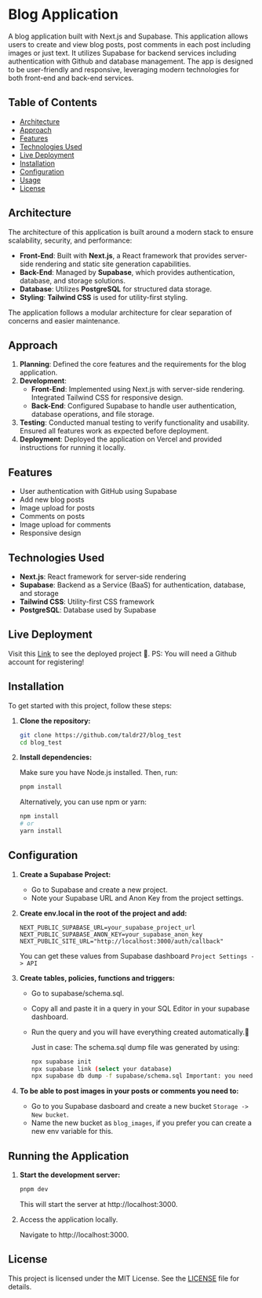 # Blog Application

A blog application built with Next.js and Supabase. This application allows users to create and view blog posts, post comments in each post including images or just text. It utilizes Supabase for backend services including authentication with Github and database management. The app is designed to be user-friendly and responsive, leveraging modern technologies for both front-end and back-end services.

## Table of Contents

- [Architecture](#architecture)
- [Approach](#approach)
- [Features](#features)
- [Technologies Used](#technologies-used)
- [Live Deployment](#live-deployment)
- [Installation](#installation)
- [Configuration](#configuration)
- [Usage](#running-the-application)
- [License](#license)

## Architecture

The architecture of this application is built around a modern stack to ensure scalability, security, and performance:

- **Front-End**: Built with **Next.js**, a React framework that provides server-side rendering and static site generation capabilities.
- **Back-End**: Managed by **Supabase**, which provides authentication, database, and storage solutions.
- **Database**: Utilizes **PostgreSQL** for structured data storage.
- **Styling**: **Tailwind CSS** is used for utility-first styling.

The application follows a modular architecture for clear separation of concerns and easier maintenance.

## Approach

1. **Planning**: Defined the core features and the requirements for the blog application.
2. **Development**:
   - **Front-End**: Implemented using Next.js with server-side rendering. Integrated Tailwind CSS for responsive design.
   - **Back-End**: Configured Supabase to handle user authentication, database operations, and file storage.
3. **Testing**: Conducted manual testing to verify functionality and usability. Ensured all features work as expected before deployment.
5. **Deployment**: Deployed the application on Vercel and provided instructions for running it locally.

## Features

- User authentication with GitHub using Supabase
- Add new blog posts
- Image upload for posts
- Comments on posts
- Image upload for comments
- Responsive design

## Technologies Used

- **Next.js**: React framework for server-side rendering
- **Supabase**: Backend as a Service (BaaS) for authentication, database, and storage
- **Tailwind CSS**: Utility-first CSS framework
- **PostgreSQL**: Database used by Supabase

## Live Deployment

Visit this [Link](https://blog-test-ivory-one.vercel.app/) to see the deployed project 🚀. PS: You will need a Github account for registering!

## Installation

To get started with this project, follow these steps:

1. **Clone the repository:**

   ```bash
   git clone https://github.com/taldr27/blog_test
   cd blog_test
   ```
2. **Install dependencies:**
  
   Make sure you have Node.js installed. Then, run:

   ```bash
   pnpm install
   ```
   Alternatively, you can use npm or yarn:
   ```bash
   npm install
   # or
   yarn install
   ```
## Configuration

1. **Create a Supabase Project:**

   - Go to Supabase and create a new project.
   - Note your Supabase URL and Anon Key from the project settings.
2. **Create env.local in the root of the project and add:**

   ```.env
   NEXT_PUBLIC_SUPABASE_URL=your_supabase_project_url
   NEXT_PUBLIC_SUPABASE_ANON_KEY=your_supabase_anon_key
   NEXT_PUBLIC_SITE_URL="http://localhost:3000/auth/callback"
   ```
   You can get these values from Supabase dashboard `Project Settings -> API`
3. **Create tables, policies, functions and triggers:**
   
   - Go to supabase/schema.sql.
   - Copy all and paste it in a query in your SQL Editor in your supabase dashboard.
   - Run the query and you will have everything created automatically.🫡

     Just in case: The schema.sql dump file was generated by using:

     ```bash
     npx supabase init
     npx supabase link (select your database)
     npx supabase db dump -f supabase/schema.sql Important: you need to have docker running for this command.
     ```

4. **To be able to post images in your posts or comments you need to:**

   - Go to you Supabase dasboard and create a new bucket `Storage -> New bucket`.
   - Name the new bucket as `blog_images`, if you prefer you can create a new env variable for this.

## Running the Application

1. **Start the development server:**

   ```bash
   pnpm dev
   ```
   This will start the server at http://localhost:3000.
2. Access the application locally.

   Navigate to http://localhost:3000.

## License

This project is licensed under the MIT License. See the [LICENSE](./LICENSE) file for details.